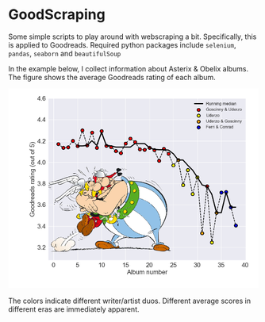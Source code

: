 # GoodScraping
Some simple scripts to play around with webscraping a bit. Specifically, this is applied to Goodreads.
Required python packages include `selenium`, `pandas`, `seaborn` and `beautifulSoup`

In the example below, I collect information about Asterix & Obelix albums. The figure shows the average Goodreads rating of each album. 

![Asterix ratings](https://github.com/Josha91/GoodScraping/blob/master/asterix_scores.png)

The colors indicate different writer/artist duos. Different average scores in different eras are immediately apparent.
